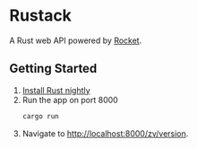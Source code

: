 # Rustack

A Rust web API powered by [Rocket](https://github.com/SergioBenitez/Rocket).

## Getting Started

1. [Install Rust nightly](https://rocket.rs/guide/getting-started/#installing-rust)
1. Run the app on port 8000
    ````bash
    cargo run
    ````
1. Navigate to [http://localhost:8000/zv/version](http://localhost:8000/zv/version).